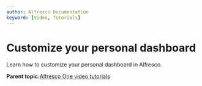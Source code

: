 ```yaml
---
author: Alfresco Documentation
keyword: [Video, Tutorials]
---
```


# Customize your personal dashboard

Learn how to customize your personal dashboard in Alfresco.

  

**Parent topic:**[Alfresco One video tutorials](../topics/alfresco-video-tutorials.md)

